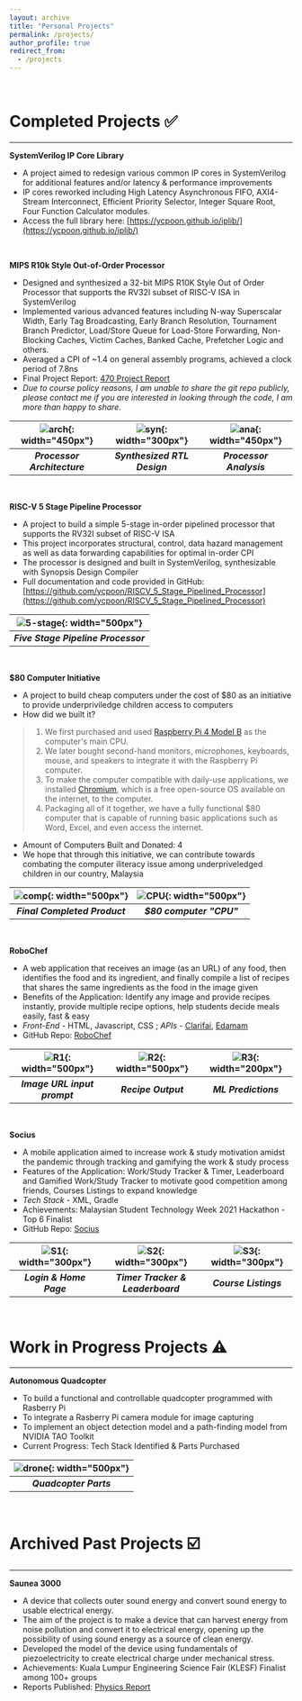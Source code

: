 ```yaml
---
layout: archive
title: "Personal Projects"
permalink: /projects/
author_profile: true
redirect_from:
  - /projects
---
```


&nbsp;
&nbsp;

Completed Projects ✅
======

------------------------------- 

**SystemVerilog IP Core Library**
- A project aimed to redesign various common IP cores in SystemVerilog for additional features and/or latency & performance improvements
- IP cores reworked including High Latency Asynchronous FIFO, AXI4-Stream Interconnect, Efficient Priority Selector, Integer Square Root, Four Function Calculator modules.
- Access the full library here: [https://ycpoon.github.io/iplib/](https://ycpoon.github.io/iplib/)

&nbsp;
&nbsp;

**MIPS R10k Style Out-of-Order Processor**
- Designed and synthesized a 32-bit MIPS R10K Style Out of Order Processor that supports the RV32I subset of RISC-V ISA in SystemVerilog
- Implemented various advanced features including N-way Superscalar Width, Early Tag Broadcasting, Early Branch Resolution, Tournament Branch Predictor, Load/Store Queue for Load-Store Forwarding, Non-Blocking Caches, Victim Caches, Banked Cache, Prefetcher Logic and others.
- Averaged a CPI of ~1.4 on general assembly programs, achieved a clock period of 7.8ns
- Final Project Report: [470 Project Report](/files/470finalreport.pdf)
- *Due to course policy reasons, I am unable to share the git repo publicly, please contact me if you are interested in looking through the code, I am more than happy to share.*

|  ![arch](/images/470diagram.png){: width="450px"} |  ![syn](/images/470synthesis.png){: width="300px"}  |  ![ana](/images/470analysis.png){: width="450px"}  |
|:-----------------------:|:-----------------------:|:-----------------------:|
| ***Processor Architecture*** | ***Synthesized RTL Design*** | ***Processor Analysis*** |

&nbsp;
&nbsp;

**RISC-V 5 Stage Pipeline Processor**
- A project to build a simple 5-stage in-order pipelined processor that supports the RV32I subset of RISC-V ISA
- This project incorporates structural, control, data hazard management as well as data forwarding capabilities for optimal in-order CPI
- The processor is designed and built in SystemVerilog, synthesizable with Synopsis Design Compiler
- Full documentation and code provided in GitHub: [https://github.com/ycpoon/RISCV_5_Stage_Pipelined_Processor](https://github.com/ycpoon/RISCV_5_Stage_Pipelined_Processor)

| ![5-stage](/images/five_stage.png){: width="500px"} |
|:-----------------------:|
| ***Five Stage Pipeline Processor*** |

&nbsp;
&nbsp;

**$80 Computer Initiative**
- A project to build cheap computers under the cost of $80 as an initiative to provide underpriviledge children access to computers
- How did we built it?
> 1. We first purchased and used [Raspberry Pi 4 Model B](https://www.raspberrypi.com/products/raspberry-pi-4-model-b/) as the computer's main CPU.
> 2. We later bought second-hand monitors, microphones, keyboards, mouse, and speakers to integrate it with the Raspberry Pi computer.
> 3. To make the computer compatible with daily-use applications, we installed [Chromium](https://www.chromium.org/chromium-projects/), which is a free open-source OS available on the internet, to the computer.
> 4. Packaging all of it together, we have a fully functional $80 computer that is capable of running basic applications such as Word, Excel, and even access the internet.
- Amount of Computers Built and Donated: 4
- We hope that through this initiative, we can contribute towards combating the computer iliteracy issue among underpriveledged children in our country, Malaysia

|  ![comp](/images/80comp.jpg){: width="500px"} |  ![CPU](/images/cpu.jpeg){: width="500px"}|
|:-----------------------:|:-----------------------:|
| ***Final Completed Product*** | ***$80 computer "CPU"*** |


&nbsp;
&nbsp;

**RoboChef**
- A web application that receives an image (as an URL) of any food, then identifies the food and its ingredient, and finally compile a list of recipes that shares the same ingredients as the food in the image given
- Benefits of the Application: Identify any image and provide recipes instantly, provide multiple recipe options, help students decide meals easily, fast & easy
- *Front-End* - HTML, Javascript, CSS ; *APIs* - [Clarifai](https://www.clarifai.com/), [Edamam](https://www.edamam.com/)
- GitHub Repo: [RoboChef](https://github.com/ycpoon/RoboChef)

|  ![R1](/images/robochef1.png){: width="500px"} |  ![R2](/images/robochef2.png){: width="500px"}|  ![R3](/images/robochef3.png){: width="200px"}  |
|:-----------------------:|:-----------------------:|:-----------------------:|
| ***Image URL input prompt*** | ***Recipe Output*** | ***ML Predictions*** |  

&nbsp;
&nbsp;

**Socius**
- A mobile application aimed to increase work & study motivation amidst the pandemic through tracking and gamifying the work & study process
- Features of the Application: Work/Study Tracker & Timer, Leaderboard and Gamified Work/Study Tracker to motivate good competition among friends, Courses Listings to expand knowledge
- *Tech Stack* - XML, Gradle
- Achievements: Malaysian Student Technology Week 2021 Hackathon - Top 6 Finalist
- GitHub Repo: [Socius](https://github.com/ycpoon/Socius)

|  ![S1](/images/socius1.png){: width="300px"} |  ![S2](/images/socius2.png){: width="300px"}|  ![S3](/images/socius3.png){: width="300px"}  |
|:-----------------------:|:-----------------------:|:-----------------------:|
| ***Login & Home Page*** | ***Timer Tracker & Leaderboard*** | ***Course Listings*** |  

&nbsp;
&nbsp;


Work in Progress Projects ⚠️
======

------------------------------- 

**Autonomous Quadcopter**
- To build a functional and controllable quadcopter programmed with Rasberry Pi
- To integrate a Rasberry Pi camera module for image capturing
- To implement an object detection model and a path-finding model from NVIDIA TAO Toolkit
- Current Progress: Tech Stack Identified & Parts Purchased

| ![drone](/images/drone.jpg){: width="500px"} |
|:-----------------------:|
| ***Quadcopter Parts*** |

&nbsp;
&nbsp;

Archived Past Projects ☑️
======

------------------------------- 

**Saunea 3000**
- A device that collects outer sound energy and convert sound energy to usable electrical energy.
- The aim of the project is to make a device that can harvest energy from noise pollution and convert it to electrical energy, opening up the possibility of using sound energy as a source of clean energy.
- Developed the model of the device using fundamentals of piezoelectricity to create electrical charge under mechanical stress.
- Achievements: Kuala Lumpur Engineering Science Fair (KLESF) Finalist among 100+ groups
- Reports Published: [Physics Report](/files/physics-project.pdf)
